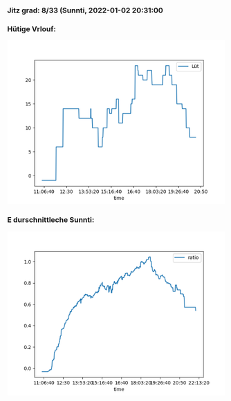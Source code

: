 ### Jitz grad: 8/33 (Sunnti, 2022-01-02 20:31:00

### Hütige Vrlouf:
![Graph](Today.png)

### E durschnittleche Sunnti:
![Graph](Sunnti.png)